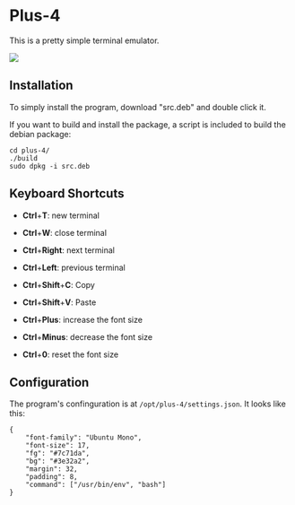 # Plus-4

This is a pretty simple terminal emulator.

![](http://i.imgur.com/SKv5q.png)

## Installation

To simply install the program, download "src.deb" and double click it.

If you want to build and install the package, a script is included to
build the debian package:

    cd plus-4/
    ./build
    sudo dpkg -i src.deb


## Keyboard Shortcuts

 - **Ctrl**+**T**: new terminal
 - **Ctrl**+**W**: close terminal
 - **Ctrl**+**Right**: next terminal
 - **Ctrl**+**Left**: previous terminal

 - **Ctrl**+**Shift**+**C**: Copy
 - **Ctrl**+**Shift**+**V**: Paste

 - **Ctrl**+**Plus**: increase the font size
 - **Ctrl**+**Minus**: decrease the font size
 - **Ctrl**+**0**: reset the font size

## Configuration

The program's confinguration is at `/opt/plus-4/settings.json`.
It looks like this:

    {
        "font-family": "Ubuntu Mono",
        "font-size": 17,
        "fg": "#7c71da",
        "bg": "#3e32a2",
        "margin": 32,
        "padding": 8,
        "command": ["/usr/bin/env", "bash"]
    }
